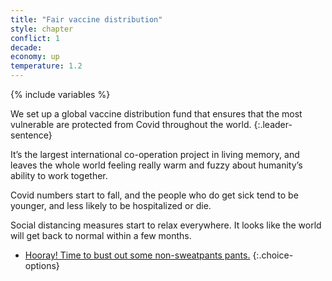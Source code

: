 ```yaml
---
title: "Fair vaccine distribution"
style: chapter
conflict: 1
decade: 
economy: up
temperature: 1.2
---
```


{% include variables %}

We set up a global vaccine distribution fund that ensures that the most vulnerable are protected from Covid throughout the world.
{:.leader-sentence}

It’s the largest international co-operation project in living memory, and leaves the whole world feeling really warm and fuzzy about humanity’s ability to work together.

Covid numbers start to fall, and the people who do get sick tend to be younger, and less likely to be hospitalized or die.

Social distancing measures start to relax everywhere. It looks like the world will get back to normal within a few months.

- [Hooray! Time to bust out some non-sweatpants pants.](chapter_fast-economic-recovery.html)
{:.choice-options}

